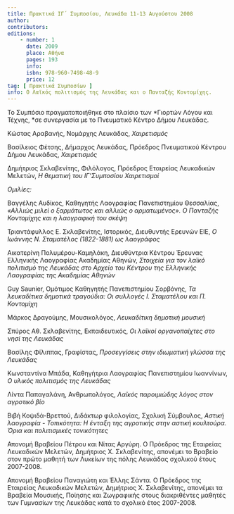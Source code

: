 ```yaml
---
title: Πρακτικά ΙΓ΄ Συμποσίου, Λευκάδα 11-13 Αυγούστου 2008
author: 
contributors: 
editions: 
    - number: 1
      date: 2009
      place: Αθήνα
      pages: 193
      info: 
      isbn: 978-960-7498-48-9
      price: 12
tag: [ Πρακτικά Συμποσίων ]
info: Ο Λαϊκός πολιτισμός της Λευκάδας και ο Πανταζής Κοντομίχης.
---
```


Το Συμπόσιο πραγματοποιήθηκε στο πλαίσιο των *Γιορτών Λόγου και Τέχνης, *σε συνεργασία με το Πνευματικό Κέντρο Δήμου Λευκάδας.

Κώστας Αραβανής, Νομάρχης Λευκάδας, *Χαιρετισμός*

Βασίλειος Φέτσης, Δήμαρχος Λευκάδας, Πρόεδρος Πνευματικού Κέντρου Δήμου Λευκάδας, *Χαιρετισμός*

Δημήτριος Σκλαβενίτης, Φιλόλογος, Πρόεδρος Εταιρείας Λευκαδικών Μελετών, *Η θεματική του ΙΓ'Συμποσίου Χαιρετισμοί*

*Ομιλίες:*

Βαγγέλης Αυδίκος, Καθηγητής Λαογραφίας Πανεπιστημίου Θεσσαλίας, *«Αλλιώς μιλεί ο ξαρμάτωτος και αλλιώς ο αρματωμένος». Ο Πανταζής Κοντομίχης και η λαογραφική του σκέψη*

Τριαντάφυλλος Ε. Σκλαβενίτης, Ιστορικός, Διευθυντής Ερευνών ΕΙΕ, *Ο Ιωάννης Ν. Σταματέλος \(1822-1881\) ως λαογράφος*

Αικατερίνη Πολυμέρου-Καμηλάκη, Διευθύντρια Κέντρου Έρευνας Ελληνικής Λαογραφίας Ακαδημίας Αθηνών, *Στοιχεία για τον λαϊκό πολιτισμό της Λευκάδας στο Αρχείο του Κέντρου της Ελληνικής Λαογραφίας της Ακαδημίας Αθηνών*

Guy Saunier, Ομότιμος Καθηγητής Πανεπιστημίου Σορβόνης, *Τα λευκαδίτικα δημοτικά τραγούδια: Οι συλλογές Ι. Σταματέλου και Π. Κοντομίχη*

Μάρκος Δραγούμης, Μουσικολόγος, *Λευκαδίτικη δημοτική μουσική*

Σπύρος Αθ. Σκλαβενίτης, Εκπαιδευτικός, *Οι λαϊκοί οργανοπαίχτες στο νησί της Λευκάδας*

Βασίλης Φίλιππας, Γραφίστας, *Προσεγγίσεις στην ιδιωματική γλώσσα της Λευκάδας*

Κωνσταντίνα Μπάδα, Καθηγήτρια Λαογραφίας Πανεπιστημίου Ιωαννίνων, *Ο υλικός πολιτισμός της Λευκάδας*

Λίντα Παπαγαλάνη, Ανθρωπολόγος, *Λαϊκός παροιμιώδης λόγος στον αγροτικό βίο*

Βιβή Κοψιδά-Βρεττού, Διδάκτωρ φιλολογίας, Σχολική Σύμβουλος, *Αστική λαογραφία - Τοπικότητα: Η ένταξη της αγροτικής στην αστική κουλτούρα. Όρια και πολιτισμικές τονικότητες*

Απονομή Βραβείου Πέτρου και Νίτας Αργύρη. Ο Πρόεδρος της Εταιρείας Λευκαδικών Μελετών, Δημήτριος X. Σκλαβενίτης, απονέμει το Βραβείο στον πρώτο μαθητή των Λυκείων της πόλης Λευκάδας σχολικού έτους 2007-2008.

Απονομή Βραβείου Παναγιώτη και Έλλης Σάντα. Ο Πρόεδρος της Εταιρείας Λευκαδικών Μελετών, Δημήτριος X. Σκλαβενίτης, απονέμει τα Βραβεία Μουσικής, Ποίησης και Ζωγραφικής στους διακριθέντες μαθητές των Γυμνασίων της Λευκάδας κατά το σχολικό έτος 2007-2008.
